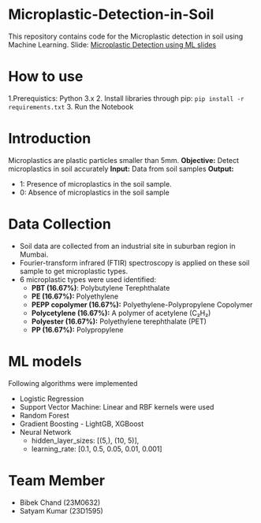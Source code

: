 # Microplastic-Detection-in-Soil
This repository contains code for the Microplastic detection in soil using Machine Learning. Slide: [Microplastic Detection using ML slides](https://docs.google.com/presentation/d/1-JyTMcrW0QbjeIUUtujyMIGbh0IUdxathQUnkLJJ3Ts/edit?usp=sharing)

# How to use
1.Prerequistics: Python 3.x 
2. Install libraries through pip:  `pip install -r requirements.txt`
3. Run the Notebook

# Introduction
Microplastics are plastic particles smaller than 5mm.
**Objective:** Detect microplastics in soil accurately
**Input:** Data from soil samples
**Output:**	
  - 1: Presence of microplastics in the soil sample.
  - 0: Absence of microplastics in the soil sample

# Data Collection
- Soil data are collected from an industrial site in suburban region in Mumbai.
- Fourier-transform infrared (FTIR) spectroscopy is applied on these soil sample to get microplastic types.
- 6 microplastic types were used identified:
  - **PBT (16.67%)**: Polybutylene Terephthalate
  - **PE (16.67%):** Polyethylene
  - **PEPP copolymer (16.67%):** Polyethylene-Polypropylene Copolymer
  - **Polycetylene (16.67%):** A polymer of acetylene (C₂H₂)
  - **Polyester (16.67%):** Polyethylene terephthalate (PET)
  - **PP (16.67%):** Polypropylene

# ML models
Following algorithms were implemented
- Logistic Regression
- Support Vector Machine: Linear and RBF kernels were used
- Random Forest
- Gradient Boosting - LightGB, XGBoost
- Neural Network
  - hidden_layer_sizes: [(5,), (10, 5)],
  - learning_rate: [0.1, 0.5, 0.05, 0.01, 0.001]

# Team Member
- Bibek Chand (23M0632)
- Satyam Kumar (23D1595)
